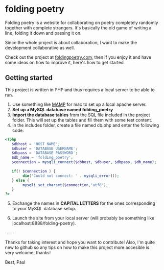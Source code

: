 # folding poetry

Folding poetry is a website for collaborating on poetry completely randomly together with complete strangers. It's basically the old game of writing a line, folding it down and passing it on. 

Since the whole project is about collaboration, I want to make the development collaborative as well.

Check out the project at [foldingpoetry.com](http://www.foldingpoetry.com), then if you enjoy it and have some ideas on how to improve it, here's how to get started

## Getting started
This project is written in PHP and thus requires a local server to be able to run. 
1. Use something like [MAMP](https://www.mamp.info/en/downloads/#mac) for mac to set up a local apache server. 
2. **Set up a MySQL database named folding_poetry**
3. **Import the database tables** from the SQL file included in the project folder. This will set up the tables and fill them with some test content.
4. In the includes folder, create a file named db.php and enter the following code:

```PHP
<?php
   $dbhost = 'HOST NAME';
   $dbuser = 'DATABASE USERNAME';
   $dbpass = 'DATABASE PASSWORD';
   $db_name = 'folding_poetry';
   $connection = mysqli_connect($dbhost, $dbuser, $dbpass, $db_name);
   
   if(! $connection ) {
     	die('Could not connect: ' . mysqli_error());
   } else {
   		mysqli_set_charset($connection,"utf8");
   }
?>
```
5. Exchange the names in **CAPITAL LETTERS** for the ones corresponding to your MySQL database setup.

6. Launch the site from your local server (will probably be something like localhost:8888/folding-poetry).

——

Thanks for taking interest and hope you want to contribute! Also, I'm quite new to github so any tips on how to make this project more accesible is very welcome, thanks!

Best, 
Paul



